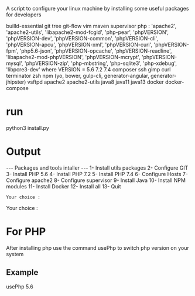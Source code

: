 A script to configure your linux machine by installing some useful packages for developers

builld-essential
git
tree
git-flow
vim
maven
supervisor
php : 'apache2', 'apache2-utils', 'libapache2-mod-fcgid', 'php-pear', 'phpVERSION', 'phpVERSION-dev', 'phpVERSION-common', 'phpVERSION-cli', 'phpVERSION-apcu', 'phpVERSION-xml',  'phpVERSION-curl', 'phpVERSION-fpm', 'php5.6-json', 'phpVERSION-opcache', 'phpVERSION-readline', 'libapache2-mod-phpVERSION', 'phpVERSION-mcrypt', 'phpVERSION-mysql', 'phpVERSION-zip', 'php-mbstring', 'php-sqlite3', 'php-xdebug', 'libpcre3-dev'
    where VERSION = 5.6 7.2 7.4
composer
ssh
gimp
curl
terminator
zsh
npm (yo, bower, gulp-cli, generator-angular, generator-jhipster)
vsftpd
apache2 
apache2-utils
java8
java11
java13
docker
docker-compose


# run
python3 install.py

# Output
 --- Packages and tools intaller ---
    1- Install utils packages
    2- Configure GIT
    3- Install PHP 5.6
    4- Install PHP 7.2
    5- Install PHP 7.4
    6- Configure Hosts
    7- Configure apache2
    8- Configure supervisor
    9- Install Java
    10- Install NPM modules
    11- Install Docker
    12- Install all
    13- Quit

    Your choice :
    
Your choice : 

# For PHP
After installing php use the command usePhp to switch php version on your system
## Example
usePhp 5.6 